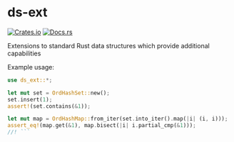 # ds-ext

[![Crates.io][crates-badge]][crates-url]
[![Docs.rs][docs-badge]][docs-url]

[crates-badge]: https://img.shields.io/crates/v/ds-ext.svg
[crates-url]: https://crates.io/crates/ds-ext
[docs-badge]: https://docs.rs/ds-ext/badge.svg
[docs-url]: https://docs.rs/ds-ext/

Extensions to standard Rust data structures which provide additional capabilities

Example usage:
```rust
use ds_ext::*;

let mut set = OrdHashSet::new();
set.insert(1);
assert!(set.contains(&1));

let mut map = OrdHashMap::from_iter(set.into_iter().map(|i| (i, i)));
assert_eq!(map.get(&1), map.bisect(|i| i.partial_cmp(&1)));
//! ```

